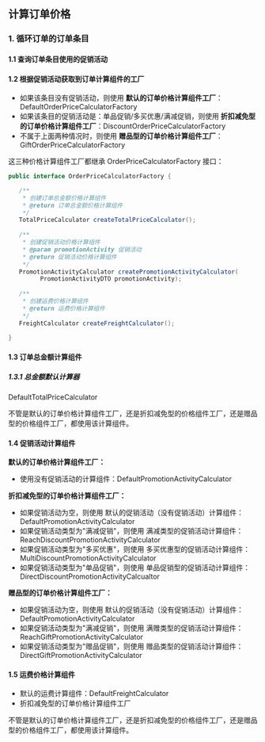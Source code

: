 ## 计算订单价格

### 1. 循环订单的订单条目

#### 1.1 查询订单条目使用的促销活动

#### 1.2 根据促销活动获取到订单计算组件的工厂

- 如果该条目没有促销活动，则使用 **默认的订单价格计算组件工厂**：
  DefaultOrderPriceCalculatorFactory
- 如果该条目的促销活动是：单品促销/多买优惠/满减促销，则使用 **折扣减免型的订单价格计算组件工厂**：DiscountOrderPriceCalculatorFactory
- 不属于上面两种情况时，则使用 **赠品型的订单价格计算组件工厂**：GiftOrderPriceCalculatorFactory

这三种价格计算组件工厂都继承  OrderPriceCalculatorFactory 接口：

```java
public interface OrderPriceCalculatorFactory {

   /**
    * 创建订单总金额价格计算组件
    * @return 订单总金额价格计算组件
    */
   TotalPriceCalculator createTotalPriceCalculator();
   
   /**
    * 创建促销活动价格计算组件
    * @param promotionActivity 促销活动
    * @return 促销活动价格计算组件
    */
   PromotionActivityCalculator createPromotionActivityCalculator(
         PromotionActivityDTO promotionActivity); 
   
   /**
    * 创建运费价格计算组件
    * @return 运费价格计算组件
    */
   FreightCalculator createFreightCalculator();
   
}
```

#### 1.3 订单总金额计算组件

##### 1.3.1 总金额默认计算器

DefaultTotalPriceCalculator

不管是默认的订单价格计算组件工厂，还是折扣减免型的价格组件工厂，还是赠品型的价格组件工厂，都使用该计算组件。

#### 1.4 促销活动计算组件

**默认的订单价格计算组件工厂：**

- 使用没有促销活动的计算组件：DefaultPromotionActivityCalculator

**折扣减免型的订单价格计算组件工厂：**

- 如果促销活动为空，则使用 默认的促销活动（没有促销活动）计算组件：
  DefaultPromotionActivityCalculator
- 如果促销活动类型为"满减促销"，则使用 满减类型的促销活动计算组件：ReachDiscountPromotionActivityCalculator
- 如果促销活动类型为"多买优惠"，则使用  多买优惠型的促销活动计算组件：MultiDiscountPromotionActivityCalculator
- 如果促销活动类型为"单品促销"，则使用  单品促销型的促销活动计算组件：
  DirectDiscountPromotionActivityCalcualtor

**赠品型的订单价格计算组件工厂：**

- 如果促销活动为空，则使用 默认的促销活动（没有促销活动）计算组件：
  DefaultPromotionActivityCalculator
- 如果促销活动类型为"满减促销"，则使用 满赠类型的促销活动计算组件：ReachGiftPromotionActivityCalculator
- 如果促销活动类型为"赠品促销"，则使用 赠品类型的促销活动计算组件：DirectGiftPromotionActivityCalculator

#### 1.5 运费价格计算组件

- 默认的运费计算组件：DefaultFreightCalculator
- 折扣减免型的订单价格计算组件工厂

不管是默认的订单价格计算组件工厂，还是折扣减免型的价格组件工厂，还是赠品型的价格组件工厂，都使用该计算组件。